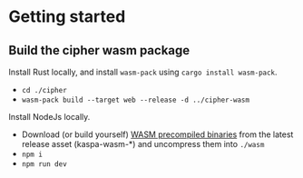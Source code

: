 # Getting started

## Build the cipher wasm package

Install Rust locally, and install `wasm-pack` using `cargo install wasm-pack`.

- `cd ./cipher`
- `wasm-pack build --target web --release -d ../cipher-wasm`

Install NodeJs locally.

- Download (or build yourself) [WASM precompiled binaries](https://github.com/kaspanet/rusty-kaspa/releases) from the latest release asset (kaspa-wasm-\*) and uncompress them into `./wasm`
- `npm i`
- `npm run dev`

